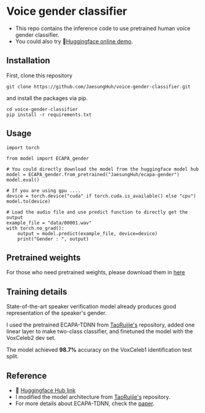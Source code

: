 # Voice gender classifier 
- This repo contains the inference code to use pretrained human voice gender classifier.
- You could also try 🤗[Huggingface online demo](https://huggingface.co/spaces/JaesungHuh/voice-gender-classifier).

## Installation
First, clone this repository
```
git clone https://github.com/JaesungHuh/voice-gender-classifier.git
```

and install the packages via pip.

```
cd voice-gender-classifier
pip install -r requirements.txt
```

## Usage
```
import torch

from model import ECAPA_gender

# You could directly download the model from the huggingface model hub
model = ECAPA_gender.from_pretrained("JaesungHuh/ecapa-gender")
model.eval()

# If you are using gpu .... 
device = torch.device("cuda" if torch.cuda.is_available() else "cpu")
model.to(device)

# Load the audio file and use predict function to directly get the output
example_file = "data/00001.wav"
with torch.no_grad():
    output = model.predict(example_file, device=device)
    print("Gender : ", output)
```

## Pretrained weights
For those who need pretrained weights, please download them in [here](https://drive.google.com/file/d/1ojtaa6VyUhEM49F7uEyvsLSVN3T8bbPI/view?usp=sharing)

## Training details
State-of-the-art speaker verification model already produces good representation of the speaker's gender.

I used the pretrained ECAPA-TDNN from [TaoRuijie's](https://github.com/TaoRuijie/ECAPA-TDNN) repository, added one linear layer to make two-class classifier, and finetuned the model with the VoxCeleb2 dev set.

The model achieved **98.7%** accuracy on the VoxCeleb1 identification test split.

## Reference
- 🤗 [Huggingface Hub link](https://huggingface.co/JaesungHuh/ecapa-gender)
- I modified the model architecture from [TaoRuijie's](https://github.com/TaoRuijie/ECAPA-TDNN) repository.
- For more details about ECAPA-TDNN, check the [paper](https://arxiv.org/abs/2005.07143).